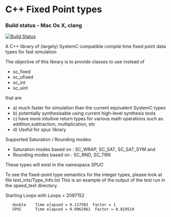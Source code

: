 
C++ Fixed Point types
================================

### Build status - Mac Os X, clang 
[![Build Status](https://travis-ci.org/audiofilter/spuc_fixed.png)](https://travis-ci.org/audiofilter/spuc_fixed)


A C++ library of (largely) SystemC compatible compile time fixed point data types for fast simulation 

The objective of this library is to provide classes to use instead of

- sc_fixed
- sc_ufixed
- sc_int
- sc_uint

that are

- a) much faster for simulation than the current equivalent SystemC types
- b) potentially synthesisable using current high-level synthesis tools
- c) have more intuitive return types for various math operations such as addition,subtraction, multiplication, etc
- d) Useful for spuc library

Supported Saturation / Rounding modes:

- Saturation modes based on : SC\_WRAP, SC_SAT, SC_SAT_SYM
and
- Rounding modes based on : SC\_RND, SC_TRN

These types will exist in the namespace *SPUC* 

To see the fixed-point type semantics for the integer types, please look at file test_ints/Type_Info.txt
This is an example of the output of the test run in the speed_test directory.

Starting Loops with Loops = 2097152

       double    Time elapsed = 0.117503  Factor = 1
       SPUC      Time elapsed = 0.0962961  Factor = 0.819519
